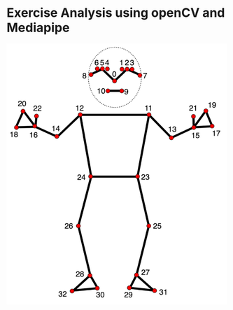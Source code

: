 # Exercise Analysis using openCV and Mediapipe

![posture-detection](mediapipe-posture-detection.png)
